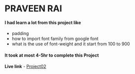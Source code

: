 # PRAVEEN RAI

#### I had learn a lot from this project like

- padding
- how to import font family from google font
- what is the use of font-weight and it start from 100 to 900

#### It took at most 4-5hr to complete this Project

**Live link** - [Project02](link "project02")
